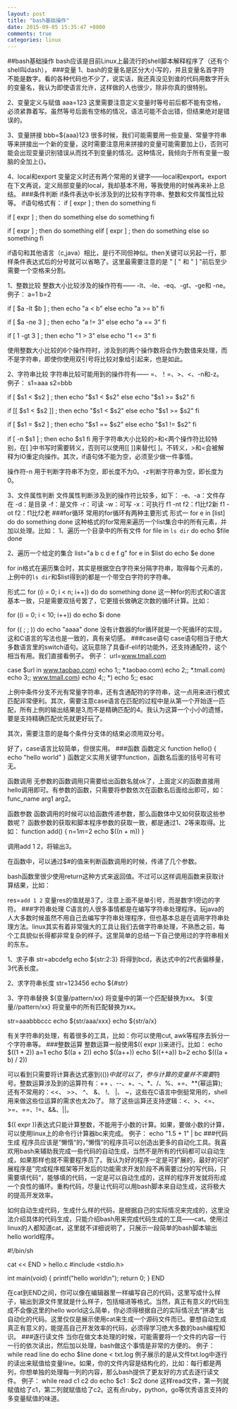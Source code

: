 ```yaml
---
layout: post
title: "bash基础操作"
date: 2015-09-05 15:35:47 +0800
comments: true
categories: linux
---
```

##bash基础操作
bash应该是目前Linux上最流行的shell脚本解释程序了（还有个shell叫dash），
###变量
1、bash的变量名是区分大小写的，并且变量名首字符不能是数字。看的各种代码也不少了，说实话，我还真没见到谁的代码用数字开头的变量名，我认为即使语言允许，这样做的人也很少，除非你真的很特别。

2、变量定义与赋值
aaa=123
这里需要注意定义变量时等号前后都不能有空格，必须紧靠着写。虽然等号后面有空格的情况，语法可能不会出错，但结果绝对是错误的。

3、变量拼接
bbb=${aaa}123
很多时候，我们可能需要用一些变量、常量字符串等来拼接出一个新的变量，这时需要注意用来拼接的变量可能需要加上{}，否则可能会出现变量识别错误从而找不到变量的情况。这种情况，我倾向于所有变量一股脑的全加上{}。

4、local和export
变量定义时还有两个常用的关键字——local和export。export在下文再说，定义局部变量的local，我却基本不用，等我使用的时候再来补上总结。
###条件判断
if条件表达中长涉及到的比较有字符串、整数和文件属性比较等。
if语句格式有：
if [ expr ] ; then
      do something
fi

if [ expr ] ; then
      do something
else
      do something
fi

if [ expr ] ; then
     do something
elif [ expr ] ; then
     do something
else
     so something
fi

if语句和其他语言（c,java）相比，是行不同但神似。then关键可以另起一行，那样条件表达式后的分号就可以省略了。这里最需要注意的是 " [ " 和 " ] "前后至少需要一个空格来分割。
 
1、整数比较
整数大小比较涉及的操作符有—— -lt、-le、-eq、-gt、-ge和 -ne。
例子：
a=1
b=2

if [ $a -lt $b ] ; then
    echo "a < b"
else
    echo "a >= b"
fi

if [ $a -ne 3 ] ; then
    echo "a != 3"
else
    echo "a == 3"
fi


if [ 1 -gt 3 ] ; then
    echo "1 > 3"
else
    echo "1 <= 3"
fi

使用整数大小比较的6个操作符时，涉及到的两个操作数将会作为数值来处理，而不是字符串，即使你使用双引号将比较对象给引起来，也是如此。

2、字符串比较
字符串比较可能用到的操作符有—— =、！=、>、<、-n和-z。
例子：
s1=aaa
s2=bbb

if [ $s1 \< $s2 ] ; then
    echo "$s1 < $s2"
else
    echo "$s1 >= $s2"
fi

if [[ $s1 < $s2 ]] ; then
    echo "$s1 < $s2"
else
    echo "$s1 >= $s2"
fi

if [ $s1 = $s2 ] ; then
    echo "$s1 == $s2"
else
    echo "$s1 != $s2"
fi

if [ -n $s1 ] ; then
    echo $s1
fi
用于字符串大小比较的>和<两个操作符比较特别，在[ ]中书写时需要转义，否则可以使用[[ ]]来替代[ ]。不转义，>和<会被解释为IO重定向操作。其次，if语句体不能为空，必须至少做一件事情。

操作符-n 用于判断字符串不为空，即长度不为0。-z判断字符串为空，即长度为0。

3、文件属性判断
文件属性判断涉及到的操作符比较多，如下：
-e、-a：文件存在
-d：是目录
-f：是文件
-r：可读
-w：可写
-x：可执行
f1 -nt f2：f1比f2新
f1 -ot f2：f1比f2老
###for循环
常用的for循环有两种主要形式
形式一
for e in [list]
do
    do something
done
这种格式的for常用来遍历一个list集合中的所有元素，并加以处理。比如：
1、遍历一个目录中的所有文件
for file in `ls dir`
do
     echo $file
done

2、遍历一个给定的集合
list="a b c d e f g"
for e in $list
do
    echo $e
done

for in格式在遍历集合时，其实是根据空白字符来分隔字符串，取得每个元素的，上例中的`ls dir`和$list得到的都是一个带空白字符的字符串。

形式二
for ((i = 0; i < n; i++))
do
    do something
done
这一种for的形式和C语言基本一致，只是需要双括号罢了，它更擅长做确定次数的循环计算。比如：

for ((i = 0; i < 10; i++))
do
    echo $i
done

for (( ; ; ))
do
    echo "aaaa"
done
没有计数器的for循环就是一个死循环的实现，这和C语言的写法也是一致的，真有亲切感。
###case语句
case语句相当于绝大多数语言里的switch语句。这玩意除了具备if-elif的功能外，还支持通配符，这个相当有用。我们直接看例子。
例子：
url=www.tmall.com

case $url in
    www.taobao.com)  echo 1;;
    *.taobao.com)         echo 2;;
    *.tmall.com)             echo 3;;
    www.tmall.com)      echo 4;;
    *)                               echo 5;;
esac

上例中条件分支不光有常量字符串，还有含通配符的字符串，这一点用来进行模式匹配非常便利。其次，需要注意case语言在匹配的过程中是从第一个开始逐一匹配，所有上例的输出结果是3,而不是精确匹配的4。我认为这算一个小小的遗憾，要是支持精确匹配优先就更好玩了。

其次，需要注意的是每个条件分支体的结束必须用双分号。

好了，case语言比较简单，但很实用。
###函数
函数定义
function hello()
{
      echo "hello world"
}
函数定义实用关键字function，函数名后面的括号可有可无。

函数调用
无参数的函数调用只需要给出函数名就ok了，上面定义的函数直接用hello调用即可。有参数的函数，只需要将参数依次在函数名后面给出即可，如：func_name arg1 arg2。

函数参数
函数调用的时候可以给函数传递参数，那么函数体中又如何获取这些参数呢？ 函数参数的获取和脚本程序参数的获取一致，都是通过$1、$2等来取得。比如：
function add()
{
    n=$1
    m=$2
    echo $((n + m))
}

调用add 1 2，将输出3。

在函数中，可以通过$#的值来判断函数调用的时候，传递了几个参数。

bash函数里很少使用return这种方式来返回值。不过可以这样调用函数来获取计算结果，比如：

res=`add 1 2`
变量res的值就是3了。注意上面不是单引号，而是数字1旁边的字符。
###字符串处理
C语言的人很多事情都是在编写字符串处理程序。玩java的人大多数时候虽然不用自己去编写字符串处理程序，但也基本总是在调用字符串处理方法。linux其实有着非常强大的工具让我们去做字符串处理，不熟悉之前，每个工具貌似长得都非常复杂的样子。这里简单的总结一下自己使用过的字符串相关的东东。

1、求子串
str=abcdefg
echo ${str:2:3} 将得到bcd，表达式中的2代表偏移量，3代表长度。

2、求字符串长度
str=123456
echo ${#str}

3、字符串替换
${变量/pattern/xx}   将变量中的第一个匹配替换为xx。
${变量//pattern/xx} 将变量中的所有匹配替换为xx。

str=aaabbbccc
echo ${str/aaa/xxx}
echo ${str/a/x}

有关字符串的处理，有着很多的工具，比如：你可以使用cut, awk等程序去拆分一个字符串等。
###整数运算
整数运算一般使用$(( expr ))来进行。比如：
echo $((1 + 2))
a=1
echo $((a + 2))
echo $((a++))
echo $((++a))
b=2
echo $(((a + b) / 2))

可以看到只需要将计算表达式塞到$(())中就可以了，参与计算的变量并不需要$符号。整数运算涉及到的运算符有：++ 、--、+、-、*、/、%、+=、**(幂运算); 还有不常用的：<<、 >>、 ^、 &、 !、 |、 ~，这些在C语言中倒挺常用的，shell用来做这些位运算的需求也太2b了。 除了这些运算还支持逻辑：<、>、<=、>=、==、!=、&&、||。

$(( expr ))表达式只能计算整数，不能用于小数的计算。如果，要做小数的计算，可以使用linux上的命令行计算器bc来完成。
例子：
echo "1.5 + 1" | bc
###代码生成
程序员应该是”懒惰“的，”懒惰“的程序员可以创造出更多的自动化工具。我喜欢用bash来辅助我完成一些代码的自动生成，当然不是所有的代码都可以自动生成，如果那样也就不需要程序员了。我认为好的程序一定是可扩展的，最好的可扩展程序是”完成程序框架等开发后的功能需求开发阶段不再需要过分的写代码，只需要填代码“，能够填的代码，一定是可以自动生成的，这样的程序开发就将形成一个良性的循环。重构代码，尽量让代码可以用bash脚本来自动生成，这将极大的提高开发效率。

如何自动生成代码，生成什么样的代码，是根据自己的实际情况来完成的，这里没法介绍具体的代码生成，只能介绍bash用来完成代码生成的工具——cat。使用过linux的人都知道cat，这里就不详细说明了，只展示一段简单的bash脚本输出hello world程序。

#!/bin/sh

cat <<  END  > hello.c
#include <stdio.h>

int main(void)
{
    printf("hello world\n");
    return 0;
}
END

在cat到END之间，你可以像在编辑器里一样编写自己的代码，这里写成什么样子，输出到源文件里就是什么样子，包括缩进等格式。当然，真正有意义的代码生成不会像这里的hello world这么简单，你必须得根据自己的实际情况去”拼凑“出自动化的代码。这里仅仅是展示使用cat来生成一个源码文件而已。要想自动生成真正有意义的，能提高自己开发效率的代码，必须得学习绝大多数的bash编程知识。
###逐行读文件
当你在做文本处理的时候，可能需要将一个文件的内容一行一行的依次读出，然后加以处理，bash做这个事情是非常的方便的。
例子：
while read line
do
    echo $line
done < txt.log
例子展示的是从文件txt.log中逐行的读出来赋值给变量line。如果，你的文件内容是结构化的，比如：每行都是两列，你想单独的处理每一列的内容，那么bash提供了更友好的方式去逐行读文件。
例子：
while read c1 c2
do
    echo $c1 : $c2
done
这样read文件，第一列就赋值给了c1，第二列就赋值给了c2。这有点ruby，python，go等优秀语言支持的多变量赋值的味道。
